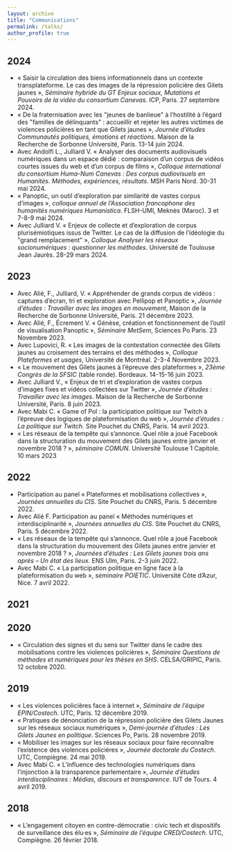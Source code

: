 ```yaml
---
layout: archive
title: "Communications"
permalink: /talks/
author_profile: true
---
```


<!--{% if site.talkmap_link == true %}

<p style="text-decoration:underline;"><a href="/talkmap.html">See a map of all the places I've given a talk!</a></p>

{% endif %}

{% for post in site.talks reversed %}
  {% include archive-single-talk.html %}
{% endfor %}-->

## 2024
* « Saisir la circulation des biens informationnels dans un contexte transplateforme. Le cas des images de la répression policière des Gilets jaunes », _Séminaire hybride du GT Enjeux sociaux, Mutations et Pouvoirs de la vidéo du consortium Canevas_. ICP, Paris. 27 septembre 2024.
* « De la fraternisation avec les "jeunes de banlieue" à l’hostilité à l’égard des "familles de délinquants" : accueillir et rejeter les autres victimes de violences policières en tant que Gilets jaunes », _Journée d’études Communautés politiques, émotions et réactions_. Maison de la Recherche de Sorbonne Université, Paris. 13-14 juin 2024.
* Avec Andolfi L., Julliard V. « Analyser des documents audiovisuels numériques dans un espace dédié : comparaison d’un corpus de vidéos courtes issues du web et d’un corpus de films », _Colloque international du consortium Huma-Num Canevas : Des corpus audiovisuels en Humanités. Méthodes, expériences, résultats_. MSH Paris Nord. 30-31 mai 2024.
* « Panoptic, un outil d’exploration par similarité de vastes corpus d’images », _colloque annuel de l’Association francophone des humanités numériques Humanistica_. FLSH-UMI, Meknès (Maroc). 3 et 7-8-9 mai 2024.
* Avec Julliard V. « Enjeux de collecte et d’exploration de corpus plurisémiotiques issus de Twitter. Le cas de la diffusion de l’idéologie du "grand remplacement" », _Colloque Analyser les réseaux socionumériques : questionner les méthodes_. Université de Toulouse Jean Jaurès. 28-29 mars 2024.

## 2023
* Avec Alié, F., Julliard, V. « Appréhender de grands corpus de vidéos : captures d’écran, tri et exploration avec Pellipop et Panoptic », *Journée d’études : Travailler avec les images en mouvement*, Maison de la Recherche de Sorbonne Université, Paris. 21 décembre 2023.
* Avec Alié, F., Écrement V. « Génèse, création et fonctionnement de l’outil de visualisation Panoptic », *Séminaire MetSem*, Sciences Po Paris. 23 Novembre 2023.
* Avec Lupovici, R. « Les images de la contestation connectée des Gilets jaunes au croisement des terrains et des méthodes », *Colloque Plateformes et usages*, Université de Montréal. 2-3-4 Novembre 2023.
* « Le mouvement des Gilets jaunes à l’épreuve des plateformes », *23ème Congrès de la SFSIC* (table ronde). Bordeaux. 14-15-16 juin 2023.
* Avec Julliard V., « Enjeux de tri et d’exploration de vastes corpus d’images fixes et vidéos collectées sur Twitter », *Journée d’études : Travailler avec les images*. Maison de la Recherche de Sorbonne Université, Paris. 8 juin 2023.
* Avec Mabi C. « Game of Pol : la participation politique sur Twitch à l’épreuve des logiques de plateformisation du web », *Journée d’études : La politique sur Twitch*. Site Pouchet du CNRS, Paris. 14 avril 2023.
* « Les réseaux de la tempête qui s’annonce. Quel rôle a joué Facebook dans la structuration du mouvement des Gilets jaunes entre janvier et novembre 2018 ? », *séminaire COMUN*. Université Toulouse 1 Capitole. 10 mars 2023

## 2022
* Participation au panel « Plateformes et mobilisations collectives », *Journées annuelles du CIS*. Site Pouchet du CNRS, Paris. 5 décembre 2022.
* Avec Alié F. Participation au panel « Méthodes numériques et interdisciplinarité », *Journées annuelles du CIS*. Site Pouchet du CNRS, Paris. 5 décembre 2022.
* « Les réseaux de la tempête qui s’annonce. Quel rôle a joué Facebook dans la structuration du mouvement des Gilets jaunes entre janvier et novembre 2018 ? », *Journées d’études : Les Gilets jaunes trois ans après – Un état des lieux*. ENS Ulm, Paris. 2-3 juin 2022.
* Avec Mabi C. « La participation politique en ligne face à la plateformisation du web », *séminaire POIETIC*. Université Côte d’Azur, Nice. 7 avril 2022.

## 2021

## 2020
* « Circulation des signes et du sens sur Twitter dans le cadre des mobilisations contre les violences policières », *Séminaire Questions de méthodes et numériques pour les thèses en SHS*. CELSA/GRIPIC, Paris. 12 octobre 2020.

## 2019
* « Les violences policières face à internet », *Séminaire de l’équipe EPIN/Costech*. UTC, Paris. 12 décembre 2019.
* « Pratiques de dénonciation de la répression policière des Gilets Jaunes sur les réseaux sociaux numériques », *Demi-journée d’études : Les Gilets Jaunes en politique*. Sciences Po, Paris. 28 novembre 2019.
* « Mobiliser les images sur les réseaux sociaux pour faire reconnaître l’existence des violences policières », *Journée doctorale du Costech*. UTC, Compiègne. 24 mai 2019.
* Avec Mabi C. « L’influence des technologies numériques dans l’injonction à la transparence parlementaire », *Journée d’études interdisciplinaires : Médias, discours et transparence*. IUT de Tours. 4 avril 2019.

## 2018
* « L’engagement citoyen en contre-démocratie : civic tech et dispositifs de surveillance des élu·es », *Séminaire de l’équipe CRED/Costech*. UTC, Compiègne. 26 février 2018. 
